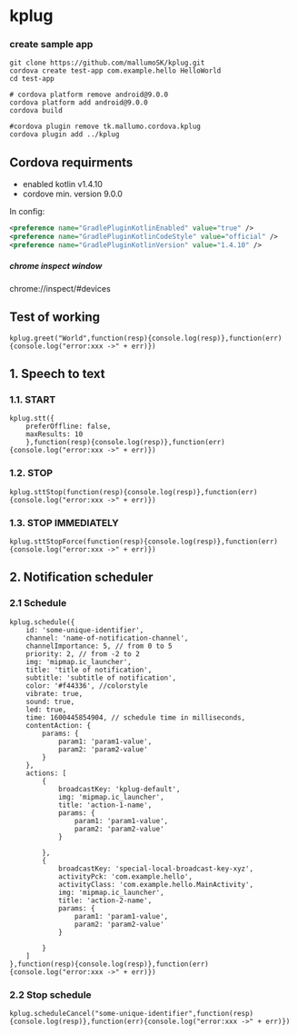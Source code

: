 # kplug

### create sample app
```shell script
git clone https://github.com/mallumoSK/kplug.git
cordova create test-app com.example.hello HelloWorld
cd test-app

# cordova platform remove android@9.0.0
cordova platform add android@9.0.0
cordova build

#cordova plugin remove tk.mallumo.cordova.kplug
cordova plugin add ../kplug
```

## Cordova requirments
* enabled kotlin v1.4.10
* cordove min. version 9.0.0

In config:
```xml
<preference name="GradlePluginKotlinEnabled" value="true" />
<preference name="GradlePluginKotlinCodeStyle" value="official" />
<preference name="GradlePluginKotlinVersion" value="1.4.10" />
```

##### chrome inspect window 
chrome://inspect/#devices

## Test of working
```
kplug.greet("World",function(resp){console.log(resp)},function(err){console.log("error:xxx ->" + err)})
```

## 1. Speech to text
### 1.1. START
```
kplug.stt({
	preferOffline: false,
	maxResults: 10	
	},function(resp){console.log(resp)},function(err){console.log("error:xxx ->" + err)})
```
### 1.2. STOP
```
kplug.sttStop(function(resp){console.log(resp)},function(err){console.log("error:xxx ->" + err)})
```
### 1.3. STOP IMMEDIATELY
```
kplug.sttStopForce(function(resp){console.log(resp)},function(err){console.log("error:xxx ->" + err)})
```

## 2. Notification scheduler
### 2.1 Schedule
```
kplug.schedule({
	id: 'some-unique-identifier',
	channel: 'name-of-notification-channel',
	channelImportance: 5, // from 0 to 5 
	priority: 2, // from -2 to 2
	img: 'mipmap.ic_launcher',
	title: 'title of notification',
	subtitle: 'subtitle of notification',
	color: '#f44336', //colorstyle
	vibrate: true,
	sound: true,
	led: true,
	time: 1600445854904, // schedule time in milliseconds,
	contentAction: {
		params: {
			param1: 'param1-value',
			param2: 'param2-value'		
		}
	},
	actions: [
		{
			broadcastKey: 'kplug-default',		
			img: 'mipmap.ic_launcher',
			title: 'action-1-name',
			params: {
				param1: 'param1-value',
				param2: 'param2-value'		
			}
		
		},
		{
			broadcastKey: 'special-local-broadcast-key-xyz',	
			activityPck: 'com.example.hello',
			activityClass: 'com.example.hello.MainActivity',
			img: 'mipmap.ic_launcher',
			title: 'action-2-name',
			params: {
				param1: 'param1-value',
				param2: 'param2-value'		
			}
		
		}
	]
},function(resp){console.log(resp)},function(err){console.log("error:xxx ->" + err)})
```

### 2.2 Stop schedule
```
kplug.scheduleCancel("some-unique-identifier",function(resp){console.log(resp)},function(err){console.log("error:xxx ->" + err)})
```